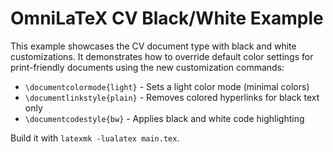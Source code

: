 # OmniLaTeX CV Black/White Example

This example showcases the CV document type with black and white customizations. It demonstrates how to override default color settings for print-friendly documents using the new customization commands:

- `\documentcolormode{light}` - Sets a light color mode (minimal colors)
- `\documentlinkstyle{plain}` - Removes colored hyperlinks for black text only
- `\documentcodestyle{bw}` - Applies black and white code highlighting

Build it with `latexmk -lualatex main.tex`.